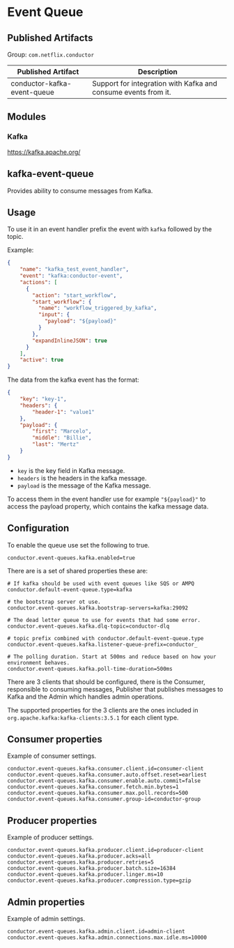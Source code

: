 # Event Queue

## Published Artifacts

Group: `com.netflix.conductor`

| Published Artifact | Description |
| ----------- | ----------- |
| conductor-kafka-event-queue | Support for integration with Kafka and consume events from it. |

## Modules

### Kafka

https://kafka.apache.org/

## kafka-event-queue

Provides ability to consume messages from Kafka.

## Usage

To use it in an event handler prefix the event with `kafka` followed by the topic.

Example:

```json
{
    "name": "kafka_test_event_handler",
    "event": "kafka:conductor-event",
    "actions": [
      {
        "action": "start_workflow",
        "start_workflow": {
          "name": "workflow_triggered_by_kafka",
          "input": {
            "payload": "${payload}"
          }
        },
        "expandInlineJSON": true
      }
    ],
    "active": true
}
```

The data from the kafka event has the format:

```json
{
    "key": "key-1",
    "headers": {
        "header-1": "value1"
    },
    "payload": {
        "first": "Marcelo",
        "middle": "Billie",
        "last": "Mertz"
    }
}
```

* `key` is the key field in Kafka message.
* `headers` is the headers in the kafka message.
* `payload` is the message of the Kafka message.

To access them in the event handler use for example `"${payload}"` to access the payload property, which contains the kafka message data.

## Configuration

To enable the queue use set the following to true.

```properties
conductor.event-queues.kafka.enabled=true
```

There are is a set of shared properties these are:

```properties
# If kafka should be used with event queues like SQS or AMPQ
conductor.default-event-queue.type=kafka

# the bootstrap server ot use. 
conductor.event-queues.kafka.bootstrap-servers=kafka:29092

# The dead letter queue to use for events that had some error.
conductor.event-queues.kafka.dlq-topic=conductor-dlq

# topic prefix combined with conductor.default-event-queue.type
conductor.event-queues.kafka.listener-queue-prefix=conductor_

# The polling duration. Start at 500ms and reduce based on how your environment behaves.
conductor.event-queues.kafka.poll-time-duration=500ms
```

There are 3 clients that should be configured, there is the Consumer, responsible to consuming messages, Publisher that publishes messages to Kafka and the Admin which handles admin operations.

The supported properties for the 3 clients are the ones included in `org.apache.kafka:kafka-clients:3.5.1` for each client type.

## Consumer properties

Example of consumer settings.

```properties
conductor.event-queues.kafka.consumer.client.id=consumer-client
conductor.event-queues.kafka.consumer.auto.offset.reset=earliest
conductor.event-queues.kafka.consumer.enable.auto.commit=false
conductor.event-queues.kafka.consumer.fetch.min.bytes=1
conductor.event-queues.kafka.consumer.max.poll.records=500
conductor.event-queues.kafka.consumer.group-id=conductor-group
```

## Producer properties

Example of producer settings.

```properties
conductor.event-queues.kafka.producer.client.id=producer-client
conductor.event-queues.kafka.producer.acks=all
conductor.event-queues.kafka.producer.retries=5
conductor.event-queues.kafka.producer.batch.size=16384
conductor.event-queues.kafka.producer.linger.ms=10
conductor.event-queues.kafka.producer.compression.type=gzip
```

## Admin properties

Example of admin settings.

```properties
conductor.event-queues.kafka.admin.client.id=admin-client
conductor.event-queues.kafka.admin.connections.max.idle.ms=10000
```

